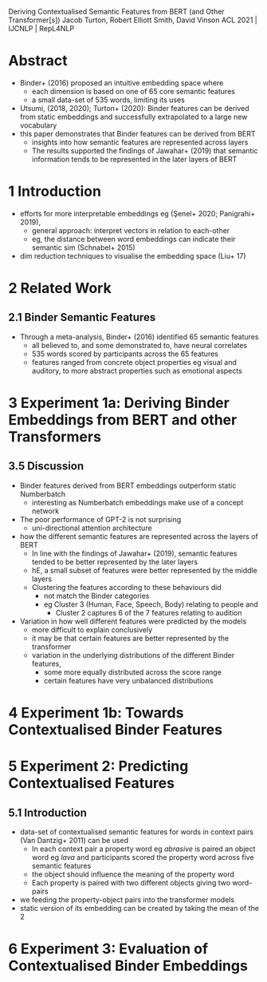 Deriving Contextualised Semantic Features from BERT (and Other Transformer[s])
Jacob Turton, Robert Elliott Smith, David Vinson
ACL 2021 | IJCNLP | RepL4NLP

# Abstract

* Binder+ (2016) proposed an intuitive embedding space where
  * each dimension is based on one of 65 core semantic features
  * a small data-set of 535 words, limiting its uses
* Utsumi, (2018, 2020); Turton+ (2020): Binder features can be derived from
  static embeddings and successfully extrapolated to a large new vocabulary
* this paper demonstrates that Binder features can be derived from BERT
  * insights into how semantic features are represented across layers
  * The results supported the findings of Jawahar+ (2019) that
    semantic information tends to be represented in the later layers of BERT

# 1 Introduction

* efforts for more interpretable embeddings eg (Şenel+ 2020; Panigrahi+ 2019),
  * general approach: interpret vectors in relation to each-other
  * eg, the distance between word embeddings can indicate their semantic sim
    (Schnabel+ 2015)
* dim reduction techniques to visualise the embedding space (Liu+ 17)

# 2 Related Work

## 2.1 Binder Semantic Features

* Through a meta-analysis, Binder+ (2016) identified 65 semantic features
  * all believed to, and some demonstrated to, have neural correlates
  * 535 words scored by participants across the 65 features
  * features ranged from concrete object properties eg visual and auditory, to
    more abstract properties such as emotional aspects

# 3 Experiment 1a: Deriving Binder Embeddings from BERT and other Transformers

## 3.5 Discussion

* Binder features derived from BERT embeddings outperform static Numberbatch
  * interesting as Numberbatch embeddings make use of a concept network
* The poor performance of GPT-2 is not surprising
  * uni-directional attention architecture
* how the different semantic features are represented across the layers of BERT
  * In line with the findings of Jawahar+ (2019), semantic features tended to be
    better represented by the later layers
  * hE, a small subset of features were better represented by the middle layers
  * Clustering the features according to these behaviours did
    * not match the Binder categories
    * eg Cluster 3 (Human, Face, Speech, Body) relating to people and
      * Cluster 2 captures 6 of the 7 features relating to audition
* Variation in how well different features were predicted by the models
  * more difficult to explain conclusively
  * it may be that certain features are better represented by the transformer
  * variation in the underlying distributions of the different Binder features,
    * some more equally distributed across the score range
    * certain features have very unbalanced distributions

# 4 Experiment 1b: Towards Contextualised Binder Features

# 5 Experiment 2: Predicting Contextualised Features

## 5.1 Introduction

* data-set of contextualised semantic features for words in context pairs
  (Van Dantzig+ 2011) can be used
  * In each context pair a
    property word eg _abrasive_ is paired an
    object word eg _lava_ and
    participants scored the property word across five semantic features
  * the object should influence the meaning of the property word
  * Each property is paired with two different objects giving two word-pairs
* we feeding the property-object pairs into the transformer models
* static version of its embedding can be created by taking the mean of the 2

# 6 Experiment 3: Evaluation of Contextualised Binder Embeddings
